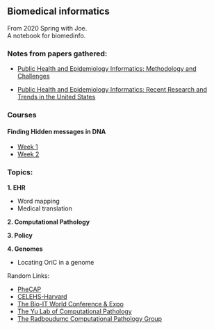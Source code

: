 ## Biomedical informatics

From 2020 Spring with Joe.\
A notebook for biomedinfo. 

### Notes from papers gathered:
- [Public Health and Epidemiology Informatics: Methodology and Challenges](https://ningkko.github.io/biomedinfo/paper/PublicHealthandEpidemiologyInformatics.html)

- [Public Health and Epidemiology Informatics: Recent Research and Trends in the United States](https://ningkko.github.io/biomedinfo/Public%20Health%20and%20Epidemiology%20Informatics_%20Recent%20Research%20and%20Trends%20in%20the%20United%20States/PublicHealthandEpidemiologyInformaticsRecentR.html)

### Courses
#### Finding Hidden messages in DNA
- [Week 1](https://ningkko.github.io/biomedinfo/course/Finding%20Hidden%20Messages%20in%20DNA/Week1/w1.html)
- [Week 2](https://ningkko.github.io/biomedinfo/course/Finding%20Hidden%20Messages%20in%20DNA/Week2/w2.html)
### Topics:

**1. EHR**
- Word mapping
- Medical translation

**2. Computational Pathology**

**3. Policy**

**4. Genomes**
- Locating OriC in a genome 



Random Links:
- [PheCAP](https://celehs.github.io/PheCAP/)
- [CELEHS-Harvard](https://celehs.hms.harvard.edu/)
- [The Bio-IT World Conference & Expo](https://www.bio-itworldexpo.com/)
- [The Yu Lab of Computational Pathology](https://khyulab.github.io/)
- [The Radboudumc Computational Pathology Group](https://www.computationalpathologygroup.eu/)
